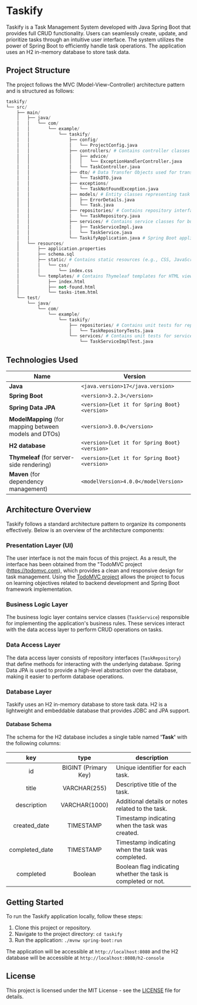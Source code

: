 # Taskify

Taskify is a Task Management System developed with Java Spring Boot that provides full CRUD functionality.
Users can seamlessly create, update, and prioritize tasks through an intuitive user interface. The system
utilizes the power of Spring Boot to efficiently handle task operations. The application uses an H2 in-memory
database to store task data.

## Project Structure

The project follows the MVC (Model-View-Controller) architecture pattern and is structured as follows:

```python
taskify/
└── src/
    ├── main/
    │   ├── java/
    │   │   └── com/
    │   │       └── example/
    │   │           └── taskify/
    │   │               ├── config/
    │   │               │   └── ProjectConfig.java
    │   │               ├── controllers/ # Contains controller classes for handling HTTP requests
    │   │               │   ├── advice/
    │   │               │   │   └── ExceptionHandlerController.java
    │   │               │   └── TaskController.java
    │   │               ├── dto/ # Data Transfer Objects used for transferring data between layers
    │   │               │   └── TaskDTO.java
    │   │               ├── exceptions/
    │   │               │   └── TaskNotFoundException.java
    │   │               ├── models/ # Entity classes representing task data
    │   │               │   ├── ErrorDetails.java
    │   │               │   └── Task.java
    │   │               ├── repositories/ # Contains repository interfaces for database operations
    │   │               │   └── TaskRepository.java
    │   │               ├── services/ # Contains service classes for business logic
    │   │               │   ├── TaskServiceImpl.java
    │   │               │   └── TaskService.java
    │   │               └── TaskifyApplication.java # Spring Boot application main class
    │   └── resources/
    │       ├── application.properties
    │       ├── schema.sql
    │       ├── static/ # Contains static resources (e.g., CSS, JavaScript)
    │       │   └── css/
    │       │       └── index.css
    │       └── templates/ # Contains Thymeleaf templates for HTML views
    │           ├── index.html
    │           ├── not-found.html
    │           └── tasks-item.html
    └── test/
        └── java/
            └── com/
                └── example/
                    └── taskify/
                        ├── repositories/ # Contains unit tests for repository layer
                        │   └── TaskRepositoryTests.java
                        └── services/ # Contains unit tests for service layer
                            └── TaskServiceImplTest.java
```

## Technologies Used

| Name | Version|
| ---- | -------|
| **Java** | `<java.version>17</java.version>` |
| **Spring Boot** | `<version>3.2.3</version>` |
| **Spring Data JPA** | `<version>{Let it for Spring Boot}<version>` |
| **ModelMapping** (for mapping between models and DTOs) | `<version>3.0.0</version>` |
| **H2 database** | `<version>{Let it for Spring Boot}<version>` |
| **Thymeleaf** (for server-side rendering) | `<version>{Let it for Spring Boot}<version>` |
| **Maven** (for dependency management) | `<modelVersion>4.0.0</modelVersion>` |

## Architecture Overview

Taskify follows a standard architecture pattern to organize its components effectively. Below is an overview
of the architecture components:

### Presentation Layer (UI)

The user interface is not the main focus of this project. As a result, the interface has been obtained from
the "TodoMVC project (<https://todomvc.com>), which provides a clean and responsive design for task management.
Using the [TodoMVC project](https://todomvc.com) allows the project to focus on learning objectives related to
backend development and Spring Boot framework implementation.

### Business Logic Layer

The business logic layer contains service classes (`TaskService`) responsible for implementing the
application's business rules. These services interact with the data access layer to perform CRUD operations on
tasks.

### Data Access Layer

The data access layer consists of repository interfaces (`TaskRepository`) that define methods for interacting
with the underlying database. Spring Data JPA is used to provide a high-level abstraction over the database,
making it easier to perform database operations.

### Database Layer

Taskify uses an H2 in-memory database to store task data. H2 is a lightweight and embeddable database that provides JDBC and JPA support.

#### Database Schema

The schema for the H2 database includes a single table named **'Task'** with the following columns:

| key   | type | description    |
|:---------------: | :-----: | --------------- |
| id | BIGINT (Primary Key) | Unique identifier for each task. |
| title | VARCHAR(255) | Descriptive title of the task. |
| description | VARCHAR(1000) | Additional details or notes related to the task. |
| created_date | TIMESTAMP |Timestamp indicating when the task was created. |
| completed_date | TIMESTAMP | Timestamp indicating when the task was completed. |
| completed | Boolean | Boolean flag indicating whether the task is completed or not. |

## Getting Started

To run the Taskify application locally, follow these steps:

1. Clone this project or  repository.
2. Navigate to the project directory: `cd taskify`
3. Run the application: `./mvnw spring-boot:run`

The application will be accessible at `http://localhost:8080` and the H2 database will be accessible at
`http://localhost:8080/h2-console`

## License

This project is licensed under the MIT License - see the [LICENSE](LICENSE) file for details.
